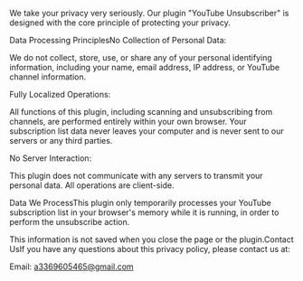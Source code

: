 We take your privacy very seriously. Our plugin "YouTube Unsubscriber" is designed with the core principle of protecting your privacy.

Data Processing PrinciplesNo Collection of Personal Data: 

We do not collect, store, use, or share any of your personal identifying information, including your name, email address, IP address, or YouTube channel information.

Fully Localized Operations: 

All functions of this plugin, including scanning and unsubscribing from channels, are performed entirely within your own browser. Your subscription list data never leaves your computer and is never sent to our servers or any third parties.

No Server Interaction: 

This plugin does not communicate with any servers to transmit your personal data. All operations are client-side.

Data We ProcessThis plugin only temporarily processes your YouTube subscription list in your browser's memory while it is running, in order to perform the unsubscribe action. 

This information is not saved when you close the page or the plugin.Contact UsIf you have any questions about this privacy policy, please contact us at:

Email: a3369605465@gmail.com
